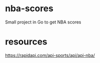# nba-scores
Small project in Go to get NBA scores

# resources

https://rapidapi.com/api-sports/api/api-nba/

